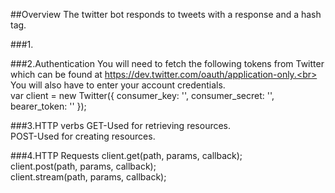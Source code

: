 ##Overview
The twitter bot responds to tweets with a response and a hash tag.

###1.

###2.Authentication
You will need to fetch the following tokens from  Twitter which can be found at https://dev.twitter.com/oauth/application-only.<br>
You will also have to enter your account credentials.<br>
var client = new Twitter({
  consumer_key: '',
  consumer_secret: '',
  bearer_token: ''
});


###3.HTTP verbs
GET-Used for retrieving resources.<br>
POST-Used for creating resources.


###4.HTTP Requests
client.get(path, params, callback);<br>
client.post(path, params, callback);<br>
client.stream(path, params, callback);
